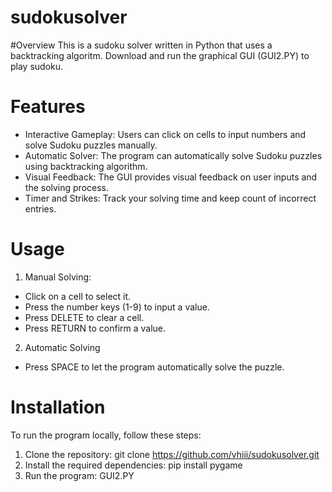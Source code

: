 # sudokusolver
#Overview
This is a sudoku solver written in Python that uses a backtracking algoritm. Download and run the graphical GUI (GUI2.PY) to play sudoku.

# Features
- Interactive Gameplay: Users can click on cells to input numbers and solve Sudoku puzzles manually.
- Automatic Solver: The program can automatically solve Sudoku puzzles using backtracking algorithm.
- Visual Feedback: The GUI provides visual feedback on user inputs and the solving process.
- Timer and Strikes: Track your solving time and keep count of incorrect entries. 

# Usage
1. Manual Solving:
  - Click on a cell to select it.
  - Press the number keys (1-9) to input a value.
  - Press DELETE to clear a cell.
  - Press RETURN to confirm a value.
2. Automatic Solving
  - Press SPACE to let the program automatically solve the puzzle.

# Installation
To run the program locally, follow these steps:
1. Clone the repository:
   git clone https://github.com/vhiii/sudokusolver.git
2. Install the required dependencies:
   pip install pygame
3. Run the program:
   GUI2.PY
